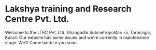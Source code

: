 # Lakshya training and Research Centre Pvt. Ltd.

Welcome to the LTRC Pvt. Ltd.
Dhangadhi Submetropolitan -5, Taranagar, Kailali.
Our website has some issues and we're currently in maintenance stage.
We'll Come back to you soon.
